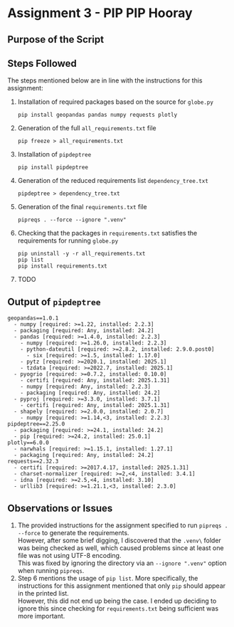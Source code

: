 # Assignment 3 - PIP PIP Hooray
## Purpose of the Script


## Steps Followed
The steps mentioned below are in line with the instructions for this assignment:
1. Installation of required packages based on the source for `globe.py`
    ```commandline
    pip install geopandas pandas numpy requests plotly
    ```
2. Generation of the full `all_requirements.txt` file
    ```commandline
    pip freeze > all_requirements.txt
    ```
3. Installation of `pipdeptree`
    ```commandline
    pip install pipdeptree
    ```
4. Generation of the reduced requirements list `dependency_tree.txt`
    ```commandline
    pipdeptree > dependency_tree.txt
    ```
5. Generation of the final `requirements.txt` file
   ```commandline
   pipreqs . --force --ignore ".venv"
   ```
6. Checking that the packages in `requirements.txt` satisfies the requirements for running `globe.py`
   ```commandline
   pip uninstall -y -r all_requirements.txt
   pip list
   pip install requirements.txt
   ```
7. TODO

## Output of `pipdeptree`
```
geopandas==1.0.1
  - numpy [required: >=1.22, installed: 2.2.3]
  - packaging [required: Any, installed: 24.2]
  - pandas [required: >=1.4.0, installed: 2.2.3]
    - numpy [required: >=1.26.0, installed: 2.2.3]
    - python-dateutil [required: >=2.8.2, installed: 2.9.0.post0]
      - six [required: >=1.5, installed: 1.17.0]
    - pytz [required: >=2020.1, installed: 2025.1]
    - tzdata [required: >=2022.7, installed: 2025.1]
  - pyogrio [required: >=0.7.2, installed: 0.10.0]
    - certifi [required: Any, installed: 2025.1.31]
    - numpy [required: Any, installed: 2.2.3]
    - packaging [required: Any, installed: 24.2]
  - pyproj [required: >=3.3.0, installed: 3.7.1]
    - certifi [required: Any, installed: 2025.1.31]
  - shapely [required: >=2.0.0, installed: 2.0.7]
    - numpy [required: >=1.14,<3, installed: 2.2.3]
pipdeptree==2.25.0
  - packaging [required: >=24.1, installed: 24.2]
  - pip [required: >=24.2, installed: 25.0.1]
plotly==6.0.0
  - narwhals [required: >=1.15.1, installed: 1.27.1]
  - packaging [required: Any, installed: 24.2]
requests==2.32.3
  - certifi [required: >=2017.4.17, installed: 2025.1.31]
  - charset-normalizer [required: >=2,<4, installed: 3.4.1]
  - idna [required: >=2.5,<4, installed: 3.10]
  - urllib3 [required: >=1.21.1,<3, installed: 2.3.0]
```

## Observations or Issues
1. The provided instructions for the assignment specified to run `pipreqs . --force` to generate the requirements.  
   However, after some brief digging, I discovered that the `.venv\` folder was being checked as well, which caused problems since at least one file was not using UTF-8 encoding.   
   This was fixed by ignoring the directory via an `--ignore ".venv"` option when running `pipreqs`.
2. Step 6 mentions the usage of `pip list`.  More specifically, the instructions for this assignment mentioned that only `pip` should appear in the printed list.  
   However, this did not end up being the case.  I ended up deciding to ignore this since checking for `requirements.txt` being sufficient was more important.